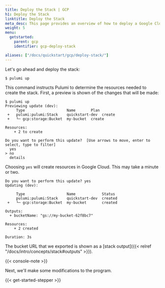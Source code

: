```yaml
---
title: Deploy the Stack | GCP
h1: Deploy the Stack
linktitle: Deploy the Stack
meta_desc: This page provides an overview of how to deploy a Google Cloud (GCP) project as a Pulumi Stack.
weight: 5
menu:
  getstarted:
    parent: gcp
    identifier: gcp-deploy-stack

aliases: ["/docs/quickstart/gcp/deploy-stack/"]
---
```


Let's go ahead and deploy the stack:

```bash
$ pulumi up
```

This command instructs Pulumi to determine the resources needed to create the stack. First, a preview is shown of the changes that will be made:

```
$ pulumi up
Previewing update (dev):
     Type                   Name       Plan
 +   pulumi:pulumi:Stack    quickstart-dev  create
 +   └─ gcp:storage:Bucket  my-bucket  create

Resources:
    + 2 to create

Do you want to perform this update?  [Use arrows to move, enter to select, type to filter]
  yes
> no
  details
```

Choosing `yes` will create resources in Google Cloud. This may take a minute or two.

```
Do you want to perform this update? yes
Updating (dev):

     Type                   Name            Status
     pulumi:pulumi:Stack    quickstart-dev  created
 +   └─ gcp:storage:Bucket  my-bucket       created

Outputs:
  + bucketName: "gs://my-bucket-62f8bc7"

Resources:
    + 2 created

Duration: 3s
```

The bucket URL that we exported is shown as a [stack output]({{< relref "/docs/intro/concepts/stack#outputs" >}}).

{{< console-note >}}

Next, we'll make some modifications to the program.

{{< get-started-stepper >}}
